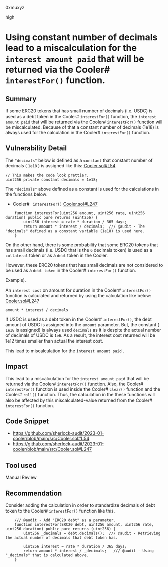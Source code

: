 0xmuxyz

high

# Using constant number of decimals lead to a miscalculation for the `interest amount paid` that will be returned via the Cooler# `interestFor()` function.

## Summary
If some ERC20 tokens that has small number of decimals (i.e. USDC) is used as a debt token in the Cooler# `interestFor()` function, the `interest amount paid` that will be returned via the Cooler# `interestFor()` function will be miscalculated.
Because of that a constant number of decimals (1e18) is always used for the calculation in the Cooler# `interestFor()` function.

## Vulnerability Detail
The `"decimals"` below is defined as a `constant` that constant number of decimals ( `1e18` ) is assigned like this:
[Cooler.sol#L54](https://github.com/sherlock-audit/2023-01-cooler/blob/main/src/Cooler.sol#L54)
```solidity
// This makes the code look prettier.
uint256 private constant decimals = 1e18;
```

The `"decimals"` above defined as a constant is used for the calculations in the functions below:
- Cooler# ` interestFor()`
  [Cooler.sol#L247](https://github.com/sherlock-audit/2023-01-cooler/blob/main/src/Cooler.sol#L247)
```solidity
    function interestFor(uint256 amount, uint256 rate, uint256 duration) public pure returns (uint256) {
        uint256 interest = rate * duration / 365 days;
        return amount * interest / decimals;  /// @audit - The "decimals" defined as a constant variable (1e18) is used here.
    }
```

On the other hand, there is some probability that some ERC20 tokens that has small decimals (i.e. USDC that is the `6` decimals token) is used as a `collateral` token or as a `debt` token in the Cooler.

However, these ERC20 tokens that has small decimals are not considered to be used as a `debt token` in the Cooler# `interestFor()` function.

Example).

An `interest cost` on amount for duration in the Cooler# `interestFor()` function is calculated and returned by using the calculation like below:
[Cooler.sol#L247](https://github.com/sherlock-audit/2023-01-cooler/blob/main/src/Cooler.sol#L247)
```solidity
amount * interest / decimals
```

If USDC is used as a debt token in the Cooler# `interestFor()`, the debt amount of USDC is assigned into the `amount` parameter. But, the constant ( `1e18` is assigned) is always used `decimals` as it is despite the actual number of decimals of USDC is `1e6`.
As a result, the interest cost returned will be 1e12 times smaller than actual the interest cost.  

This lead to miscalculation for the `interest amount paid` .

## Impact
This lead to a miscalculation for the `interest amount paid` that will be returned via the Cooler# `interestFor()` function.
Also, the Cooler# `interestFor()` function is used inside the Cooler# `clear()` function and the Cooler# `roll()` function. Thus, the calculation in the these functions will also be affected by this miscalculated-value returned from the Cooler# `interestFor()` function.

## Code Snippet
- https://github.com/sherlock-audit/2023-01-cooler/blob/main/src/Cooler.sol#L54
- https://github.com/sherlock-audit/2023-01-cooler/blob/main/src/Cooler.sol#L247

## Tool used
Manual Review


## Recommendation
Consider adding the calculation in order to standardize decimals of debt token to the Cooler# `interestFor()` function like this.
```solidity
    /// @audit - Add "ERC20 debt" as a parameter.
    function interestFor(ERC20 debt, uint256 amount, uint256 rate, uint256 duration) public pure returns (uint256) {
        uint256 _decimals = debt.decimals();  /// @audit - Retrieving the actual number of decimals that debt token has.

        uint256 interest = rate * duration / 365 days;
        return amount * interest / _decimals;   /// @audit - Using "_decimals" that is calculated above.
    }
```
